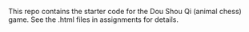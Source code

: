 
This repo contains the starter code for the Dou Shou Qi (animal chess) game.
See the .html files in assignments for details.

